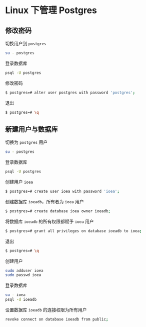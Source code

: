 # Linux 下管理 Postgres

## 修改密码

切换用户到 `postgres`

```bash
su - postgres
```

登录数据库

```bash
psql -U postgres
```

修改密码

```bash
$ postgres=# alter user postgres with password 'postgres';
```

退出

```bash
$ postgres=# \q
```

## 新建用户与数据库

切换为 `postgres` 用户

```bash
su - postgres
```

登录数据库

```bash
psql -U postgres
```

创建用户 `ioea`

```bash
$ postgres=# create user ioea with password 'ioea';
```

创建数据库 `ioeadb`，所有者为 `ioea` 用户

```bash
$ postgres=# create database ioea owner ioeadb;
```

将数据库 `ioeadb` 的所有权限都赋予 `ioea` 用户

```bash
$ postgres=# grant all privileges on database ioeadb to ioea;
```

退出

```bash
$ postgres=# \q
```

创建用户

```bash
sudo adduser ioea
sudo passwd ioea
```

登录数据库

```bash
su - ioea
psql -d ioeadb
```

设置数据库 `ioeadb` 的连接权限为所有用户

```bash
revoke connect on database ioeadb from public;
```
